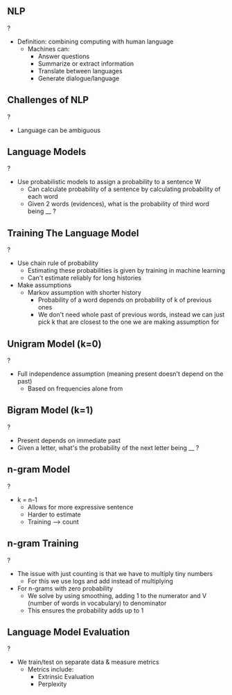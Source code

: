 ## NLP
?
- Definition: combining computing with human language
	- Machines can:
		- Answer questions
		- Summarize or extract information
		- Translate between languages
		- Generate dialogue/language

## Challenges of NLP
?
- Language can be ambiguous 

## Language Models
?
- Use probabilistic models to assign a probability to a sentence W
	- Can calculate probability of a sentence by calculating probability of each word
	- Given 2 words (evidences), what is the probability of third word being __ ?

## Training The Language Model
?
- Use chain rule of probability
	- Estimating these probabilities is given by training in machine learning
	- Can't estimate reliably for long histories
- Make assumptions
	- Markov assumption with shorter history
		- Probability of a word depends on probability of k of previous ones
		- We don't need whole past of previous words, instead we can just pick k that are closest to the one we are making assumption for

## Unigram Model (k=0)
?
- Full independence assumption (meaning present doesn't depend on the past)
	- Based on frequencies alone from 

## Bigram Model (k=1)
?
- Present depends on immediate past
- Given a letter, what's the probability of the next letter being __ ?

## n-gram Model
?
- k = n-1
	- Allows for more expressive sentence
	- Harder to estimate
	- Training --> count 

## n-gram Training
?
- The issue with just counting is that we have to multiply tiny numbers
	- For this we use logs and add instead of multiplying
- For n-grams with zero probability
	- We solve by using smoothing, adding 1 to the numerator and V (number of words in vocabulary) to denominator
	- This ensures the probability adds up to 1

## Language Model Evaluation
?
- We train/test on separate data & measure metrics
	- Metrics include:
		- Extrinsic Evaluation
		- Perplexity